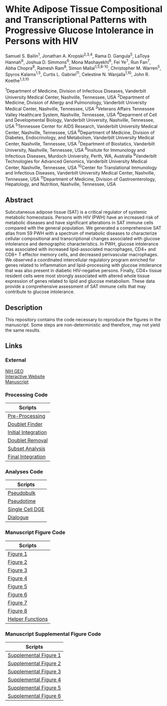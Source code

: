 # White Adipose Tissue Compositional and Transcriptional Patterns with Progressive Glucose Intolerance in Persons with HIV

Samuel S. Bailin<sup>1</sup>, Jonathan A. Kropski<sup>2,3,4</sup>, Rama D. Gangula<sup>5</sup>, LaToya Hannah<sup>6</sup>, Joshua D. Simmons<sup>6</sup>, Mona Mashayekhi<sup>6</sup>, Fei Ye<sup>7</sup>, Run Fan<sup>7</sup>, Abha Chopra<sup>8</sup>, Ramesh Ram<sup>8</sup>, Simon Mallal<sup>1,5,8-10</sup>, Christopher M. Warren<sup>5</sup>, Spyros Kalams<sup>1,5</sup>, Curtis L. Gabriel<sup>11</sup>, Celestine N. Wanjalla<sup>1,10</sup>, John R. Koethe<sup>1,3,10</sup>

<sup>1</sup>Department of Medicine, Division of Infectious Diseases, Vanderbilt University Medical Center, Nashville, Tennessee, USA
<sup>2</sup>Department of Medicine, Division of Allergy and Pulmonology, Vanderbilt University Medical Center, Nashville, Tennessee, USA
<sup>3</sup>Veterans Affairs Tennessee Valley Healthcare System, Nashville, Tennessee, USA
<sup>4</sup>Deparment of Cell and Developmental Biology, Vanderbilt University, Nashville, Tennessee, USA
<sup>5</sup>Tennessee Center for AIDS Research, Vanderbilt University Medical Center, Nashville, Tennessee, USA
<sup>6</sup>Department of Medicine, Division of Diabetes, Endocrinology, and Metabolism, Vanderbilt University Medical Center, Nashville, Tennessee, USA
<sup>7</sup>Department of Biostatics, Vanderbilt University, Nashville, Tennessee, USA
<sup>8</sup>Insitute for Immunology and Infectious Diseases, Murdoch University, Perth, WA, Australia
<sup>9</sup>Vanderbilt Technologies for Advanced Genomics, Vanderbilt University Medical Center, Nashville, Tennessee, USA
<sup>10</sup>Center for Translational Immunology and Infectious Diseases, Vanderbilt University Medical Center, Nashville, Tennessee, USA
<sup>11</sup>Department of Medicine, Division of Gastroenterology, Hepatology, and Nutrition, Nashville, Tennessee, USA


## **Abstract**
Subcutaneous adipose tissue (SAT) is a critical regulator of systemic metabolic homeostasis. Persons with HIV (PWH) have an increased risk of metabolic diseases and have significant alterations in SAT immune cells compared with the general population. We generated a comprehensive SAT atlas from 59 PWH with a spectrum of metabolic diseases to characterize cellular compositional and transcriptional changes associated with glucose intolerance and demographic characteristics. In PWH, glucose intolerance was associated with increased lipid-associated macrophages, CD4+ and CD8+ T effector memory cells, and decreased perivascular macrophages. We observed a coordinated intercellular regulatory program enriched for genes related to inflammation and lipid-processing with glucose intolerance that was also present in diabetic HIV-negative persons. Finally, CD4+ tissue resident cells were most strongly associated with altered whole tissue expression of genes related to lipid and glucose metabolism. These data provide a comprehensive assessment of SAT immune cells that may contribute to glucose intolerance.

## **Description**
This repository contains the code necessary to reproduce the figures in the manuscript. Some steps are non-deterministic and therefore, may not yield the same results.

## **Links**

### **External**
[NIH GEO](https://www.ncbi.nlm.nih.gov/geo/query/acc.cgi?acc=GSE198809)<br/>
[Interactive Website](http://vimrg.app.vumc.org/)<br/>
[Manuscript](https://somewebsite.com)<br/>

### **Processing Code**
| Scripts |
| --- |
| [Pre-Processing](https://github.com/VIMRG/AdiposeTissueAtlas/blob/main/Scripts/Processing/PreProcessing.R) |
| [Doublet Finder](https://github.com/VIMRG/AdiposeTissueAtlas/blob/main/Scripts/Processing/DoubletFinder.R) |
| [Initial Integration](https://github.com/VIMRG/AdiposeTissueAtlas/blob/main/Scripts/Processing/Initial_Merge.R) |
| [Doublet Removal](https://github.com/VIMRG/AdiposeTissueAtlas/blob/main/Scripts/Processing/Doublet_Removal.R) |
| [Subset Analysis](https://github.com/VIMRG/AdiposeTissueAtlas/blob/main/Scripts/Processing/Subset_Analysis.R) |
| [Final Integration](https://github.com/VIMRG/AdiposeTissueAtlas/blob/main/Scripts/Processing/Final_Integration.R) |

### **Analyses Code**
| Scripts |
| --- |
| [Pseudobulk](https://github.com/VIMRG/AdiposeTissueAtlas/blob/main/Scripts/Analyses/Pseuobulk.R) |
| [Pseudotime](https://github.com/VIMRG/AdiposeTissueAtlas/blob/main/Scripts/Analyses/Pseudotime_PVM.R) |
| [Single Cell DGE](https://github.com/VIMRG/AdiposeTissueAtlas/blob/main/Scripts/Analyses/SingleCellDGE.R) |
| [Dialogue](https://github.com/VIMRG/AdiposeTissueAtlas/blob/main/Scripts/Analyses/Dialogue.R) |

### **Manuscript Figure Code**
| Scripts |
| --- |
| [Figure 1](https://github.com/VIMRG/AdiposeTissueAtlas/blob/main/Scripts/Figures/Figure1.R) |
| [Figure 2](https://github.com/VIMRG/AdiposeTissueAtlas/blob/main/Scripts/Figures/Figure2.R) |
| [Figure 3](https://github.com/VIMRG/AdiposeTissueAtlas/blob/main/Scripts/Figures/Figure3.R) |
| [Figure 4](https://github.com/VIMRG/AdiposeTissueAtlas/blob/main/Scripts/Figures/Figure4.R) |
| [Figure 5](https://github.com/VIMRG/AdiposeTissueAtlas/blob/main/Scripts/Figures/Figure5.R) |
| [Figure 6](https://github.com/VIMRG/AdiposeTissueAtlas/blob/main/Scripts/Figures/Figure6.R) |
| [Figure 7](https://github.com/VIMRG/AdiposeTissueAtlas/blob/main/Scripts/Figures/Figure7.R) |
| [Figure 8](https://github.com/VIMRG/AdiposeTissueAtlas/blob/main/Scripts/Figures/Figure8.R) |
| [Helper Functions](https://github.com/VIMRG/AdiposeTissueAtlas/blob/main/Scripts/Helper_Functions/Utils.R) |

### **Manuscript Supplemental Figure Code**
| Scripts |
| --- |
| [Supplemental Figure 1](https://github.com/VIMRG/AdiposeTissueAtlas/blob/main/Scripts/Supplemental_Figures/Supplemental_Figure1.R) |
| [Supplemental Figure 2](https://github.com/VIMRG/AdiposeTissueAtlas/blob/main/Scripts/Supplemental_Figures/Supplemental_Figure2.R) |
| [Supplemental Figure 3](https://github.com/VIMRG/AdiposeTissueAtlas/blob/main/Scripts/Supplemental_Figures/Supplemental_Figure3.R) |
| [Supplemental Figure 4](https://github.com/VIMRG/AdiposeTissueAtlas/blob/main/Scripts/Supplemental_Figures/Supplemental_Figure4.R) |
| [Supplemental Figure 5](https://github.com/VIMRG/AdiposeTissueAtlas/blob/main/Scripts/Supplemental_Figures/Supplemental_Figure5.R) |
| [Supplemental Figure 6](https://github.com/VIMRG/AdiposeTissueAtlas/blob/main/Scripts/Supplemental_Figures/Supplemental_Figure6.R) |



